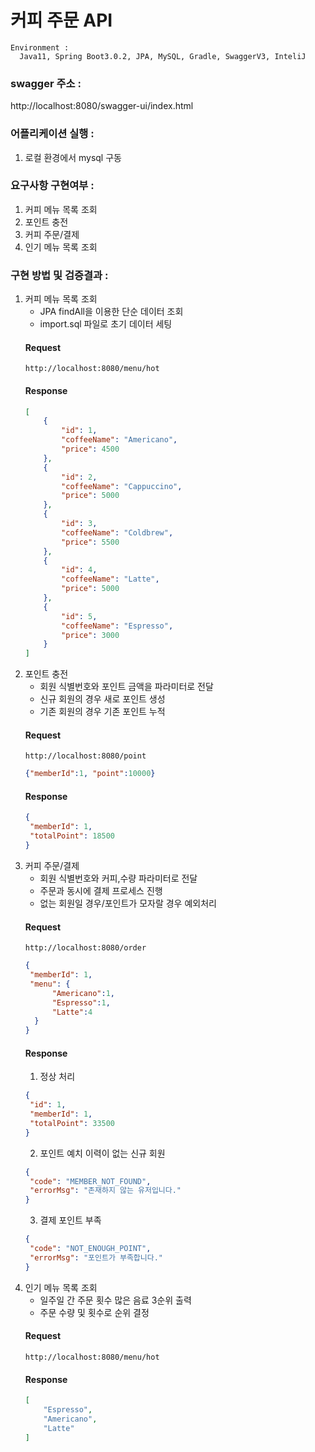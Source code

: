 # 커피 주문 API

    Environment :
      Java11, Spring Boot3.0.2, JPA, MySQL, Gradle, SwaggerV3, InteliJ

### swagger 주소 :

http://localhost:8080/swagger-ui/index.html

### 어플리케이션 실행 :

1. 로컬 환경에서 mysql 구동

### 요구사항 구현여부 :

1. 커피 메뉴 목록 조회
2. 포인트 충전
3. 커피 주문/결제
4. 인기 메뉴 목록 조회

### 구현 방법 및 검증결과 :

1. 커피 메뉴 목록 조회
    - JPA findAll을 이용한 단순 데이터 조회
    - import.sql 파일로 초기 데이터 세팅
   #### Request
   ```
   http://localhost:8080/menu/hot
   ```
   #### Response
   ```json
   [
       {
           "id": 1,
           "coffeeName": "Americano",
           "price": 4500
       },
       {
           "id": 2,
           "coffeeName": "Cappuccino",
           "price": 5000
       },
       {
           "id": 3,
           "coffeeName": "Coldbrew",
           "price": 5500
       },
       {
           "id": 4,
           "coffeeName": "Latte",
           "price": 5000
       },
       {
           "id": 5,
           "coffeeName": "Espresso",
           "price": 3000
       }
   ]
   ```
2. 포인트 충전
    - 회원 식별번호와 포인트 금액을 파라미터로 전달
    - 신규 회원의 경우 새로 포인트 생성
    - 기존 회원의 경우 기존 포인트 누적
   #### Request
   ```
   http://localhost:8080/point
   ```
   ```json
   {"memberId":1, "point":10000}
   ```
   #### Response
   ```json
   {
    "memberId": 1,
    "totalPoint": 18500
   }
   ```
3. 커피 주문/결제
    - 회원 식별번호와 커피,수량 파라미터로 전달
    - 주문과 동시에 결제 프로세스 진행
    - 없는 회원일 경우/포인트가 모자랄 경우 예외처리
   #### Request
   ```
   http://localhost:8080/order
   ```
   ```json
   {
    "memberId": 1,
    "menu": {
         "Americano":1,
         "Espresso":1,
         "Latte":4
     }
   }
   ```
   #### Response
    1. 정상 처리
   ```json
   {
    "id": 1,
    "memberId": 1,
    "totalPoint": 33500
   }
   ```
    2. 포인트 예치 이력이 없는 신규 회원
   ```json
   {
    "code": "MEMBER_NOT_FOUND",
    "errorMsg": "존재하지 않는 유저입니다."
   }
   ```
    3. 결제 포인트 부족
   ```json
   {
    "code": "NOT_ENOUGH_POINT",
    "errorMsg": "포인트가 부족합니다."
   }
   ```
4. 인기 메뉴 목록 조회
    - 일주일 간 주문 횟수 많은 음료 3순위 출력
    - 주문 수량 및 횟수로 순위 결정
   #### Request
   ```
   http://localhost:8080/menu/hot
   ```
   #### Response
   ```json
   [
       "Espresso",
       "Americano",
       "Latte"
   ]
   ```